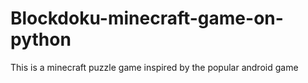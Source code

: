 # Blockdoku-minecraft-game-on-python
This is a minecraft puzzle game inspired by the popular android game
